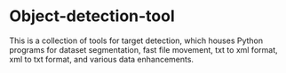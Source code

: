 # Object-detection-tool
This is a collection of tools for target detection, which houses Python programs for dataset segmentation, fast file movement, txt to xml format, xml to txt format, and various data enhancements.
